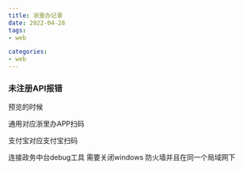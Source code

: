 ```yaml
---
title: 浙里办记录
date: 2022-04-28
tags:
- web

categories:
- web
---
```



### 未注册API报错
预览的时候

通用对应浙里办APP扫码

支付宝对应支付宝扫码


连接政务中台debug工具 需要关闭windows 防火墙并且在同一个局域网下





